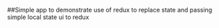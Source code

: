 
##Simple app to demonstrate use of redux to replace state and passing simple local state ui to redux
